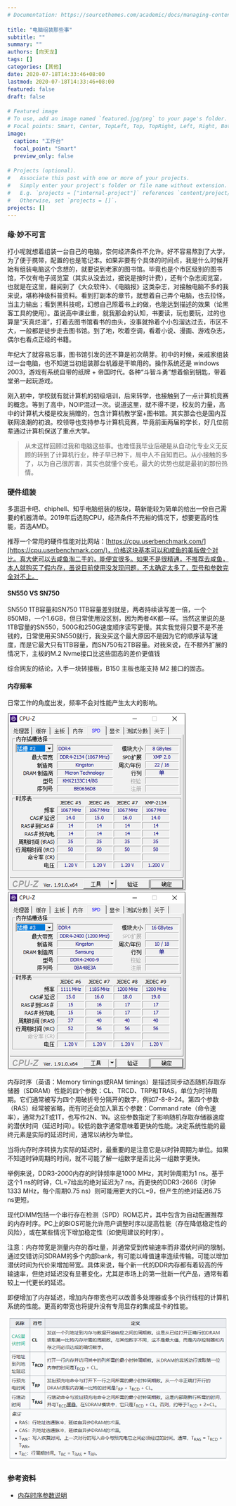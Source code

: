 ```yaml
---
# Documentation: https://sourcethemes.com/academic/docs/managing-content/

title: "电脑组装那些事"
subtitle: ""
summary: ""
authors: [向天龙]
tags: []
categories: [其他]
date: 2020-07-18T14:33:46+08:00
lastmod: 2020-07-18T14:33:46+08:00
featured: false
draft: false

# Featured image
# To use, add an image named `featured.jpg/png` to your page's folder.
# Focal points: Smart, Center, TopLeft, Top, TopRight, Left, Right, BottomLeft, Bottom, BottomRight.
image:
  caption: "工作台"
  focal_point: "Smart"
  preview_only: false

# Projects (optional).
#   Associate this post with one or more of your projects.
#   Simply enter your project's folder or file name without extension.
#   E.g. `projects = ["internal-project"]` references `content/project/deep-learning/index.md`.
#   Otherwise, set `projects = []`.
projects: []
---
```


### 缘·妙不可言

打小呢就想着组装一台自己的电脑，奈何经济条件不允许。好不容易熬到了大学，为了便于携带，配置的也是笔记本。如果非要有个具体的时间点，我是什么时候开始有组装电脑这个念想的，就要说到老家的图书馆。毕竟也是个市区级别的图书馆，不仅有电子阅览室（其实从没去过，据说是按时计费），还有个杂志阅览室，也就是在这里，翻阅到了《大众软件》、《电脑报》这类杂志，对接触电脑不多的我来说，堪称神级科普资料。看到打副本的章节，就想着自己弄个电脑，也去拉怪，当主力输出；看到黑科技呢，幻想自己照着书上的做，也能达到描述的效果（论黑客工具的使用）。虽说高中课业重，就我那会的认知，书要读，玩也要玩，过的也算是“天真烂漫”，打着去图书馆看书的由头，没事就拎着个小包溜达过去，市区不大，一般都是徒步走去图书馆。到了地，吹着空调，看着小说、漫画、游戏杂志，偶尔也看点正经的书籍。

年纪大了就容易忘事，图书馆引发的还不算是初次萌芽。初中的时候，亲戚家组装过一台电脑，也不知道当初组装那台机器是干嘛用的。操作系统还是 windows 2003，游戏有系统自带的纸牌 + 帝国时代。各种“斗智斗勇”想着偷到钥匙，带着堂弟一起玩游戏。

刚入初中，学校就有就计算机的初级培训，后来转学，也接触到了一点计算机竞赛的概念。等到了高中，NOIP混过一次。说道这里，就不得不提，校友的力量，高中的计算机大楼是校友捐赠的，包含计算机教学室+图书馆。其实那会也是国内互联网浪潮的初浪。校领导也支持参与计算机竞赛，毕竟前面两届的学长，好几位前辈通过计算机保送了重点大学。

> 从未这样回顾过我和电脑这些事。也难怪我毕业后硬是从自动化专业义无反顾的转到了计算机行业，种子早已种下，局中人不自知而已。从小接触的多了，以为自己很厉害，其实也就懂个皮毛，最大的优势也就是最初的那份热情。

### 硬件组装

多逛逛卡吧、chiphell、知乎电脑组装的板块，萌新能较为简单的给出一份自己需要的机器清单。2019年后选购CPU，经济条件不充裕的情况下，想要更高的性能，首选AMD。

推荐一个常用的硬件性能对比网站：[https://cpu.userbenchmark.com/](https://cpu.userbenchmark.com/)，价格这块基本可以和咸鱼的美版做个对比。真大佬可以去咸鱼淘二手的，能便宜很多。如果不是很精通，不推荐去咸鱼，本人就购买了假内存，虽说目前使用没发现问题，不太确定太多了，型号和参数完全对不上。

#### SN550 VS SN750

SN550 1TB容量和SN750 1TB容量差别就是，两者持续读写差一倍，一个850MB，一个1.6GB，但日常使用没区别，因为两者4K都一样。当然这里说的是1TB容量的SN550，500G和250G速度顺序读写更慢。其实我觉得只要不是不差钱的，日常使用买SN550就行，我没买这个最大原因不是因为它的顺序读写速度，而是它最大只有1TB容量，而SN750有2TB容量。对我来说，在不额外扩展的情况下，主板的M.2 Nvme接口比这些固态的差价更值钱

综合网友的结论，入手一块转接板，B150 主板也能支持 M2 接口的固态。

#### 内存频率

日常工作的角度出发，频率不会对性能产生太大的影响。

![内存时序](内存.png) ![咸鱼内存](咸鱼内存.png)

内存时序（英语：Memory timings或RAM timings）是描述同步动态随机存取存储器（SDRAM）性能的四个参数：CL、TRCD、TRP和TRAS，单位为时钟周期。它们通常被写为四个用破折号分隔开的数字，例如7-8-8-24。第四个参数（RAS）经常被省略，而有时还会加入第五个参数：Command rate（命令速率），通常为2T或1T，也写作2N、1N。这些参数指定了影响随机存取存储器速度的潜伏时间（延迟时间）。较低的数字通常意味着更快的性能。决定系统性能的最终元素是实际的延迟时间，通常以纳秒为单位。

当将内存时序转换为实际的延迟时，最重要的是注意它是以时钟周期为单位。如果不知道时钟周期的时间，就不可能了解一组数字是否比另一组数字更快。

举例来说，DDR3-2000内存的时钟频率是1000 MHz，其时钟周期为1 ns。基于这个1 ns的时钟，CL=7给出的绝对延迟为7 ns。而更快的DDR3-2666（时钟1333 MHz，每个周期0.75 ns）则可能用更大的CL=9，但产生的绝对延迟6.75 ns更短。

现代DIMM包括一个串行存在检测（SPD）ROM芯片，其中包含为自动配置推荐的内存时序。PC上的BIOS可能允许用户调整时序以提高性能（存在降低稳定性的风险），或在某些情况下增加稳定性（如使用建议的时序）。

注意：内存带宽是测量内存的吞吐量，并通常受到传输速率而非潜伏时间的限制。通过交错访问SDRAM的多个内部bank，有可能以峰值速率连续传输。可能以增加潜伏时间为代价来增加带宽。具体来说，每个新一代的DDR内存都有着较高的传输速率，但绝对延迟没有显著变化，尤其是市场上的第一批新一代产品，通常有着较上一代更长的延迟。

即便增加了内存延迟，增加内存带宽也可以改善多处理器或多个执行线程的计算机系统的性能。更高的带宽也将提升没有专用显存的集成显卡的性能。

![内存时序参数说明](内存时序参数说明.png)

### 参考资料

* [内存时序参数说明](https://zh.wikipedia.org/wiki/%E5%86%85%E5%AD%98%E6%97%B6%E5%BA%8F)